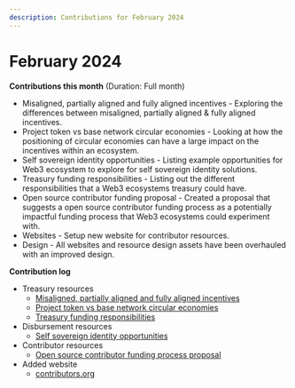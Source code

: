 ```yaml
---
description: Contributions for February 2024
---
```


# February 2024

**Contributions this month** (Duration: Full month)

* Misaligned, partially aligned and fully aligned incentives - Exploring the differences between misaligned, partially aligned & fully aligned incentives.
* Project token vs base network circular economies - Looking at how the positioning of circular economies can have a large impact on the incentives within an ecosystem.
* Self sovereign identity opportunities - Listing example opportunities for Web3 ecosystem to explore for self sovereign identity solutions.
* Treasury funding responsibilities - Listing out the different responsibilities that a Web3 ecosystems treasury could have.
* Open source contributor funding proposal - Created a proposal that suggests a open source contributor funding process as a potentially impactful funding process that Web3 ecosystems could experiment with.
* Websites - Setup new website for contributor resources.
* Design  - All websites and resource design assets have been overhauled with an improved design.



**Contribution log**

* Treasury resources
  * [Misaligned, partially aligned and fully aligned incentives](https://docs.treasuries.co/incentives/misaligned-partially-aligned-and-fully-aligned-incentives)
  * [Project token vs base network circular economies](https://docs.treasuries.co/incentives/project-token-vs-base-network-circular-economies)
  * [Treasury funding responsibilities](https://docs.treasuries.co/web3-treasuries/funding-responsibilities)&#x20;
* Disbursement resources
  * [Self sovereign identity opportunities](https://disbursement.treasuries.co/contributors/self-sovereign-identity-opportunities)&#x20;
* Contributor resources
  * [Open source contributor funding process proposal](https://docs.contributors.org/proposal/open-source-contributors)
* Added website
  * [contributors.org](https://contributors.org)
